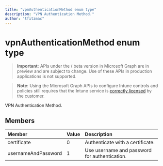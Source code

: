 ```yaml
---
title: "vpnAuthenticationMethod enum type"
description: "VPN Authentication Method."
author: "tfitzmac"
---
```


# vpnAuthenticationMethod enum type

> **Important:** APIs under the / beta version in Microsoft Graph are in preview and are subject to change. Use of these APIs in production applications is not supported.

> **Note:** Using the Microsoft Graph APIs to configure Intune controls and policies still requires that the Intune service is [correctly licensed](https://go.microsoft.com/fwlink/?linkid=839381) by the customer.

VPN Authentication Method.
## Members
|Member|Value|Description|
|:---|:---|:---|
|certificate|0|Authenticate with a certificate.|
|usernameAndPassword|1|Use username and password for authentication.|






